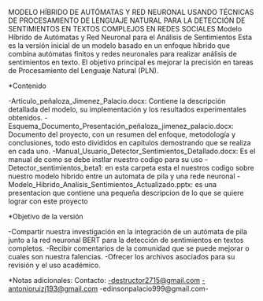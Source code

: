 MODELO HÍBRIDO DE AUTÓMATAS Y RED NEURONAL USANDO TÉCNICAS DE PROCESAMIENTO DE LENGUAJE NATURAL PARA LA DETECCIÓN DE SENTIMIENTOS EN TEXTOS COMPLEJOS EN REDES SOCIALES
Modelo Híbrido de Autómatas y Red Neuronal para el Análisis de Sentimientos Esta es la versión inicial de un modelo basado en un enfoque híbrido que combina autómatas finitos y redes neuronales para realizar análisis de sentimientos en texto. El objetivo principal es mejorar la precisión en tareas de Procesamiento del Lenguaje Natural (PLN).

*Contenido

-Articulo_peñaloza_Jimenez_Palacio.docx: Contiene la descripción detallada del modelo, su implementación y los resultados experimentales obtenidos.
-Esquema_Documento_Presentación_peñaloza_jimenez_palacio.docx: Documento del proyecto, con un resumen del enfoque, metodología y conclusiones, todo esto divididos en capítulos demostrando que se realiza en cada uno.
-Manual_Usuario_Detector_Sentimientos_Detallado.docx: Es el manual de como se debe instlar nuestro codigo para su uso
-Detector_sentimientos_beta1: en esta carpeta esta el nuestros codigo sobre nuestro modelo hibrido entre un automata de pila y una rede neuronal
-Modelo_Hibrido_Analisis_Sentimientos_Actualizado.pptx: es una presentacion que contiene una pequeña descripcion de lo que se quiere lograr con este proyecto

*Objetivo de la versión

-Compartir nuestra investigación en la integración de un autómata de pila junto a la red neuronal BERT para la detección de sentimientos en textos completos.
-Recibir comentarios de la comunidad que se puede mejorar o cuales son nuestra falencias.
-Ofrecer los archivos asociados para su revisión y el uso académico.

*Notas adicionales:
Contacto:
-destructor2715@gmail.com
-antonioruizj193@gmail.com
-edinsonpalacio999@gmail.com-
